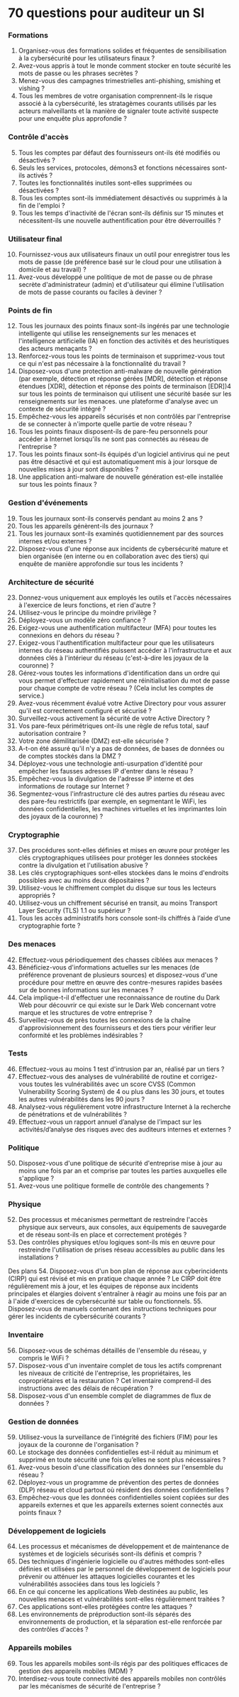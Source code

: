 # 70 questions pour auditeur un SI

### Formations
1. Organisez-vous des formations solides et fréquentes de sensibilisation à la cybersécurité pour les utilisateurs finaux ?
2. Avez-vous appris à tout le monde comment stocker en toute sécurité les mots de passe ou les phrases secrètes ?
3. Menez-vous des campagnes trimestrielles anti-phishing, smishing et vishing ?
4. Tous les membres de votre organisation comprennent-ils le risque associé à la cybersécurité, les stratagèmes courants utilisés par les acteurs malveillants et la manière de signaler toute activité suspecte pour une enquête plus approfondie ?

### Contrôle d'accès
5. Tous les comptes par défaut des fournisseurs ont-ils été modifiés ou désactivés ?
6. Seuls les services, protocoles, démons3 et fonctions nécessaires sont-ils activés ?
7. Toutes les fonctionnalités inutiles sont-elles supprimées ou désactivées ?
8. Tous les comptes sont-ils immédiatement désactivés ou supprimés à la fin de l'emploi ?
9. Tous les temps d'inactivité de l'écran sont-ils définis sur 15 minutes et nécessitent-ils une nouvelle authentification pour être déverrouillés ?

### Utilisateur final
10. Fournissez-vous aux utilisateurs finaux un outil pour enregistrer tous les mots de passe (de préférence basé sur le cloud pour une utilisation à domicile et au travail) ?
11. Avez-vous développé une politique de mot de passe ou de phrase secrète d'administrateur (admin) et d'utilisateur qui élimine l'utilisation de mots de passe courants ou faciles à deviner ?

### Points de fin
12. Tous les journaux des points finaux sont-ils ingérés par une technologie intelligente qui utilise les renseignements sur les menaces et l'intelligence artificielle (IA) en fonction des activités et des heuristiques des acteurs menaçants ?
13. Renforcez-vous tous les points de terminaison et supprimez-vous tout ce qui n'est pas nécessaire à la fonctionnalité du travail ?
14. Disposez-vous d'une protection anti-malware de nouvelle génération (par exemple, détection et réponse gérées [MDR], détection et réponse étendues [XDR], détection et réponse des points de terminaison [EDR])4 sur tous les points de terminaison qui utilisent une sécurité basée sur les renseignements sur les menaces. une plateforme d'analyse avec un contexte de sécurité intégré ?
15. Empêchez-vous les appareils sécurisés et non contrôlés par l'entreprise de se connecter à n'importe quelle partie de votre réseau ?
16. Tous les points finaux disposent-ils de pare-feu personnels pour accéder à Internet lorsqu'ils ne sont pas connectés au réseau de l'entreprise ?
17. Tous les points finaux sont-ils équipés d'un logiciel antivirus qui ne peut pas être désactivé et qui est automatiquement mis à jour lorsque de nouvelles mises à jour sont disponibles ?
18. Une application anti-malware de nouvelle génération est-elle installée sur tous les points finaux ?

### Gestion d'événements
19. Tous les journaux sont-ils conservés pendant au moins 2 ans ?
20. Tous les appareils génèrent-ils des journaux ?
21. Tous les journaux sont-ils examinés quotidiennement par des sources internes et/ou externes ?
22. Disposez-vous d'une réponse aux incidents de cybersécurité mature et bien organisée (en interne ou en collaboration avec des tiers) qui enquête de manière approfondie sur tous les incidents ?

### Architecture de sécurité
23. Donnez-vous uniquement aux employés les outils et l'accès nécessaires à l'exercice de leurs fonctions, et rien d'autre ?
24. Utilisez-vous le principe du moindre privilège ?
25. Déployez-vous un modèle zéro confiance ?
26. Exigez-vous une authentification multifacteur (MFA) pour toutes les connexions en dehors du réseau ?
27. Exigez-vous l'authentification multifacteur pour que les utilisateurs internes du réseau authentifiés puissent accéder à l'infrastructure et aux données clés à l'intérieur du réseau (c'est-à-dire les joyaux de la couronne) ?
28. Gérez-vous toutes les informations d'identification dans un ordre qui vous permet d'effectuer rapidement une réinitialisation du mot de passe pour chaque compte de votre réseau ? (Cela inclut les comptes de service.)
29. Avez-vous récemment évalué votre Active Directory pour vous assurer qu'il est correctement configuré et sécurisé ?
30. Surveillez-vous activement la sécurité de votre Active Directory ?
31. Vos pare-feux périmétriques ont-ils une règle de refus total, sauf autorisation contraire ?
32. Votre zone démilitarisée (DMZ) est-elle sécurisée ?
33. A-t-on été assuré qu'il n'y a pas de données, de bases de données ou de comptes stockés dans la DMZ ?
34. Déployez-vous une technologie anti-usurpation d'identité pour empêcher les fausses adresses IP d'entrer dans le réseau ?
35. Empêchez-vous la divulgation de l'adresse IP interne et des informations de routage sur Internet ?
36. Segmentez-vous l'infrastructure clé des autres parties du réseau avec des pare-feu restrictifs (par exemple, en segmentant le WiFi, les données confidentielles, les machines virtuelles et les imprimantes loin des joyaux de la couronne) ?

### Cryptographie
37. Des procédures sont-elles définies et mises en œuvre pour protéger les clés cryptographiques utilisées pour protéger les données stockées contre la divulgation et l'utilisation abusive ?
38. Les clés cryptographiques sont-elles stockées dans le moins d'endroits possibles avec au moins deux dépositaires ?
39. Utilisez-vous le chiffrement complet du disque sur tous les lecteurs appropriés ?
40. Utilisez-vous un chiffrement sécurisé en transit, au moins Transport Layer Security (TLS) 1.1 ou supérieur ?
41. Tous les accès administratifs hors console sont-ils chiffrés à l’aide d’une cryptographie forte ?

### Des menaces
42. Effectuez-vous périodiquement des chasses ciblées aux menaces ?
43. Bénéficiez-vous d'informations actuelles sur les menaces (de préférence provenant de plusieurs sources) et disposez-vous d'une procédure pour mettre en œuvre des contre-mesures rapides basées sur de bonnes informations sur les menaces ?
44. Cela implique-t-il d'effectuer une reconnaissance de routine du Dark Web pour découvrir ce qui existe sur le Dark Web concernant votre marque et les structures de votre entreprise ?
45. Surveillez-vous de près toutes les connexions de la chaîne d'approvisionnement des fournisseurs et des tiers pour vérifier leur conformité et les problèmes indésirables ?

### Tests
46. Effectuez-vous au moins 1 test d'intrusion par an, réalisé par un tiers ?
47. Effectuez-vous des analyses de vulnérabilité de routine et corrigez-vous toutes les vulnérabilités avec un score CVSS (Common Vulnerability Scoring System) de 4 ou plus dans les 30 jours, et toutes les autres vulnérabilités dans les 90 jours ?
48. Analysez-vous régulièrement votre infrastructure Internet à la recherche de pénétrations et de vulnérabilités ?
49. Effectuez-vous un rapport annuel d’analyse de l’impact sur les activités/d’analyse des risques avec des auditeurs internes et externes ?

### Politique
50. Disposez-vous d'une politique de sécurité d'entreprise mise à jour au moins une fois par an et comprise par toutes les parties auxquelles elle s'applique ?
51. Avez-vous une politique formelle de contrôle des changements ?

### Physique
52. Des processus et mécanismes permettant de restreindre l'accès physique aux serveurs, aux consoles, aux équipements de sauvegarde et de réseau sont-ils en place et correctement protégés ?
53. Des contrôles physiques et/ou logiques sont-ils mis en œuvre pour restreindre l'utilisation de prises réseau accessibles au public dans les installations ?

Des plans
54. Disposez-vous d'un bon plan de réponse aux cyberincidents (CIRP) qui est révisé et mis en pratique chaque année ? Le CIRP doit être régulièrement mis à jour, et les équipes de réponse aux incidents principales et élargies doivent s'entraîner à réagir au moins une fois par an à l'aide d'exercices de cybersécurité sur table ou fonctionnels.
55. Disposez-vous de manuels contenant des instructions techniques pour gérer les incidents de cybersécurité courants ?

### Inventaire
56. Disposez-vous de schémas détaillés de l'ensemble du réseau, y compris le WiFi ?
57. Disposez-vous d'un inventaire complet de tous les actifs comprenant les niveaux de criticité de l'entreprise, les propriétaires, les copropriétaires et la restauration ? Cet inventaire comprend-il des instructions avec des délais de récupération ?
58. Disposez-vous d'un ensemble complet de diagrammes de flux de données ?

### Gestion de données
59. Utilisez-vous la surveillance de l'intégrité des fichiers (FIM) pour les joyaux de la couronne de l'organisation ?
60. Le stockage des données confidentielles est-il réduit au minimum et supprimé en toute sécurité une fois qu’elles ne sont plus nécessaires ?
61. Avez-vous besoin d'une classification des données sur l'ensemble du réseau ?
62. Déployez-vous un programme de prévention des pertes de données (DLP) réseau et cloud partout où résident des données confidentielles ?
63. Empêchez-vous que les données confidentielles soient copiées sur des appareils externes et que les appareils externes soient connectés aux points finaux ?

### Développement de logiciels
64. Les processus et mécanismes de développement et de maintenance de systèmes et de logiciels sécurisés sont-ils définis et compris ?
65. Des techniques d'ingénierie logicielle ou d'autres méthodes sont-elles définies et utilisées par le personnel de développement de logiciels pour prévenir ou atténuer les attaques logicielles courantes et les vulnérabilités associées dans tous les logiciels ?
66. En ce qui concerne les applications Web destinées au public, les nouvelles menaces et vulnérabilités sont-elles régulièrement traitées ?
67. Ces applications sont-elles protégées contre les attaques ?
68. Les environnements de préproduction sont-ils séparés des environnements de production, et la séparation est-elle renforcée par des contrôles d'accès ?

### Appareils mobiles
69. Tous les appareils mobiles sont-ils régis par des politiques efficaces de gestion des appareils mobiles (MDM) ?
70. Interdisez-vous toute connectivité des appareils mobiles non contrôlés par les mécanismes de sécurité de l'entreprise ?